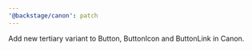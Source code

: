 ```yaml
---
'@backstage/canon': patch
---
```


Add new tertiary variant to Button, ButtonIcon and ButtonLink in Canon.
